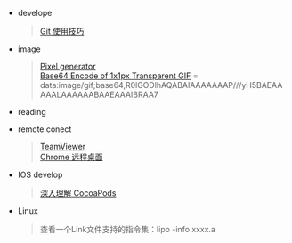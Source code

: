 * develope

    > [Git 使用技巧](https://mp.weixin.qq.com/s?__biz=MjM5NjQ4MjYwMQ==&mid=400504357&idx=4&sn=5a80a9022aad4a646aea5b957012cf44&scene=1&srcid=1130jdXoqf8qqTF3TELok9FM&key=ff7411024a07f3eb2074a8bcc9e42a597fb22d433407b281a94e9423dc14670b1f5029795b7475d5c7e57cb5653c38f3&ascene=0&uin=MzA5ODAyNjgw&devicetype=iMac+MacBookAir7%2C2+OSX+OSX+10.10.4+build(14E46)&version=11020201&pass_ticket=DZ0sk3DEiadtToKERuH8RTL5YZcnyW60%2FqJL6ll3uin07j%2B6f8uRE5BQv5s5a4HP)

* image

    > [Pixel generator](http://px64.net/)  
    > [Base64 Encode of 1x1px Transparent GIF](https://css-tricks.com/snippets/html/base64-encode-of-1x1px-transparent-gif/) = data:image/gif;base64,R0lGODlhAQABAIAAAAAAAP///yH5BAEAAAAALAAAAAABAAEAAAIBRAA7


* reading


* remote conect

    > [TeamViewer](https://www.teamviewer.com/zhCN/download/mac.aspx)  
    > [Chrome 远程桌面](https://chrome.google.com/webstore/detail/chrome-remote-desktop/gbchcmhmhahfdphkhkmpfmihenigjmpp)


* IOS develop

    > [深入理解 CocoaPods](http://objccn.io/issue-6-4/)


* Linux

    > 查看一个Link文件支持的指令集：lipo -info xxxx.a